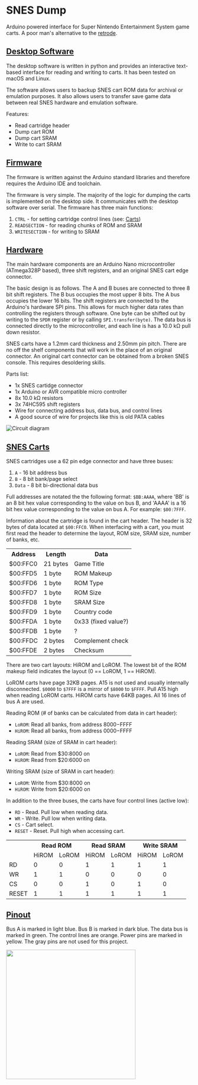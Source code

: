 # SNES Dump
Arduino powered interface for Super Nintendo Entertainment System game carts. A poor man's alternative to the [retrode](http://www.retrode.org/).

[Desktop Software](#desktop)
-----
The desktop software is written in python and provides an interactive text-based interface for reading and writing to carts. It has been tested on macOS and Linux.

The software allows users to backup SNES cart ROM data for archival or emulation purposes. It also allows users to transfer save game data between real SNES hardware and emulation software.

Features:
* Read cartridge header
* Dump cart ROM
* Dump cart SRAM
* Write to cart SRAM


[Firmware](#firmware)
----
The firmware is written against the Arduino standard libraries and therefore requires the Arduino IDE and toolchain.

The firmware is very simple. The majority of the logic for dumping the carts is implemented on the desktop side. It communicates with the desktop software over serial. The firmware has three main functions:

1. `CTRL` - for setting cartridge control lines (see: [Carts](#carts))
2. `READSECTION` - for reading chunks of ROM and SRAM
3. `WRITESECTION` - for writing to SRAM


[Hardware](#hardware)
----
The main hardware components are an Arduino Nano microcontroller (ATmega328P based), three shift registers, and an original SNES cart edge connector.

The basic design is as follows. The A and B buses are connected to three 8 bit shift registers. The B bus occupies the most upper 8 bits. The A bus occupies the lower 16 bits. The shift registers are connected to the Arduino's hardware SPI pins. This allows for much higher data rates than controlling the registers through software. One byte can be shifted out by writing to the `SPDR` register or by calling `SPI.transfer(byte)`. The data bus is connected directly to the microcontroller, and each line is has a 10.0 kΩ pull down resistor.

SNES carts have a 1.2mm card thickness and 2.50mm pin pitch. There are no off the shelf components that will work in the place of an original connector. An original cart connector can be obtained from a broken SNES console. This requires desoldering skills.

Parts list:
* 1x SNES cartidge connector
* 1x Arduino or AVR compatible micro controller
* 8x 10.0 kΩ resistors
* 3x 74HC595 shift registers
* Wire for connecting address bus, data bus, and control lines
 * A good source of wire for projects like this is old PATA cables

![Circuit diagram](/images/circuit.png)

[SNES Carts](#carts)
----
SNES cartridges use a 62 pin edge connector and have three buses:

1. `A` - 16 bit address bus
2. `B` - 8 bit bank/page select
3. `Data` - 8 bit bi-directional data bus

Full addresses are notated the the following format: `$BB:AAAA`, where 'BB' is an 8 bit hex value corresponding to the value on bus B, and 'AAAA' is a 16 bit hex value corresponding to the value on bus A. For example: `$00:7FFF`.

Information about the cartridge is found in the cart header. The header is 32 bytes of data located at `$00:FFC0`. When interfacing with a cart, you must first read the header to determine the layout, ROM size, SRAM size, number of banks, etc.

<table>
  <tr>
    <th>Address</th>
    <th>Length</th>
    <th>Data</th>
  </tr>
  <tr>
    <td>$00:FFC0</td>
    <td>21 bytes</td>
    <td>Game Title</td>
  </tr>
  <tr>
    <td>$00:FFD5</td>
    <td>1 byte</td>
    <td>ROM Makeup</td>
  </tr>
  <tr>
    <td>$00:FFD6</td>
    <td>1 byte</td>
    <td>ROM Type</td>
  </tr>
  <tr>
    <td>$00:FFD7</td>
    <td>1 byte</td>
    <td>ROM Size</td>
  </tr>
  <tr>
    <td>$00:FFD8</td>
    <td>1 byte</td>
    <td>SRAM Size</td>
  </tr>
  <tr>
    <td>$00:FFD9</td>
    <td>1 byte</td>
    <td>Country code</td>
  </tr>
  <tr>
    <td>$00:FFDA</td>
    <td>1 byte</td>
    <td>0x33 (fixed value?)</td>
  </tr>
  <tr>
    <td>$00:FFDB</td>
    <td>1 byte</td>
    <td>?</td>
  </tr>
  <tr>
    <td>$00:FFDC</td>
    <td>2 bytes</td>
    <td>Complement check</td>
  </tr>
  <tr>
    <td>$00:FFDE</td>
    <td>2 bytes</td>
    <td>Checksum</td>
  </tr>
</table>

There are two cart layouts: HiROM and LoROM. The lowest bit of the ROM makeup field indicates the layout (0 == LoROM, 1 == HiROM).

LoROM carts have page 32KB pages. A15 is not used and usually internally disconnected. `$0000` to `$7FFF` is a mirror of `$8000` to `$FFFF`. Pull A15 high when reading LoROM carts. HiROM carts have 64KB pages. All 16 lines of bus A are used.

Reading ROM (# of banks can be calculated from data in cart header):
* `LoROM`: Read all banks, from address $8000-$FFFF
* `HiROM`: Read all banks, from address $0000-$FFFF

Reading SRAM (size of SRAM in cart header):
* `LoROM`: Read from $30:8000 on
* `HiROM`: Read from $20:6000 on

Writing SRAM (size of SRAM in cart header):
* `LoROM`: Write from $30:8000 on
* `HiROM`: Write from $20:6000 on

In addition to the three buses, the carts have four control lines (active low):
* `RD` - Read. Pull low when reading data.
* `WR` - Write. Pull low when writing data.
* `CS` - Cart select.
* `RESET` - Reset. Pull high when accessing cart.

<table>
  <tr>
    <th></th>
    <th colspan="2">Read ROM</th>
    <th colspan="2">Read SRAM</th>
    <th colspan="2">Write SRAM</th>
  </tr>
  <tr>
    <td></td><td>HiROM</td><td>LoROM</td><td>HiROM</td><td>LoROM</td><td>HiROM</td><td>LoROM</td>
  </tr>
  <tr>
    <td>RD</td><td>0</td><td>0</td><td>1</td><td>1</td><td>1</td><td>1</td>
  </tr>
  <tr>
    <td>WR</td><td>1</td><td>1</td><td>0</td><td>0</td><td>0</td><td>0</td>
  </tr>
  <tr>
    <td>CS</td><td>0</td><td>0</td><td>1</td><td>0</td><td>1</td><td>0</td>
  </tr>
  <tr>
    <td>RESET</td><td>1</td><td>1</td><td>1</td><td>1</td><td>1</td><td>1</td>
  </tr>
</table>

[Pinout](#pinout)
----

Bus A is marked in light blue. Bus B is marked in dark blue. The data bus is marked in green. The control lines are orange. Power pins are marked in yellow. The gray pins are not used for this project.

<img src="/images/pinout.png" width="350"/>
